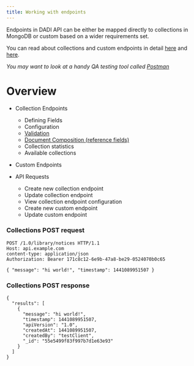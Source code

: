 ```yaml
---
title: Working with endpoints
---
```


Endpoints in DADI API can be either be mapped directly to collections in MongoDB or custom based on a wider requirements set.

You can read about collections and custom endpoints in detail [here](https://github.com/dadi/api/blob/docs/docs/endpointsCollections.md) and [here](https://github.com/dadi/api/blob/docs/docs/endpointsCustom.md).

_You may want to look at a handy QA testing tool called [Postman](http://www.getpostman.com/)_

# Overview

* Collection Endpoints
  * Defining Fields
  * Configuration
  * [Validation](#validation)
  * [Document Composition (reference fields)](#document-composition)
  * Collection statistics
  * Available collections

* Custom Endpoints
* API Requests
  * Create new collection endpoint
  * Update collection endpoint
  * View collection endpoint configuration
  * Create new custom endpoint
  * Update custom endpoint

### Collections POST request

```
POST /1.0/library/notices HTTP/1.1
Host: api.example.com
content-type: application/json
Authorization: Bearer 171c8c12-6e9b-47a8-be29-0524070b0c65

{ "message": "hi world!", "timestamp": 1441089951507 }
```

### Collections POST response

```
{
  "results": [
    {
      "message": "hi world!",
      "timestamp": 1441089951507,
      "apiVersion": "1.0",
      "createdAt": 1441089951507,
      "createdBy": "testClient",
      "_id": "55e5499f83f997b7d1e63e93"
    }
  ]
}
```
